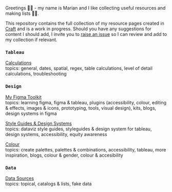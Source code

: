 Greetings 👋🏼 - my name is Marian and I like collecting useful resources and making lists 📑🤓.

This repository contains the full collection of my resource pages created in [Craft](https://www.craft.do/) and is a work in progress. Should you have any suggestions for content I should add, I invite you to [raise an issue](https://github.com/meerens/dataviz-design-resources/issues/new) so I can review and add to my collection if relevant.

### `Tableau`

[Calculations](https://www.craft.do/s/jKXJLUwCmkImd2)
<br> topics: general, dates, spatial, regex, table calculations, level of detail calculations, troubleshooting

### `Design`

[My Figma Toolkit](https://www.craft.do/s/hFAdcKkSmy4cI2)
<br> topics: learning figma, figma & tableau, plugins (accessibility, colour, editing & effects, images & icons, prototyping, tools, visual design), kits, blogs, design systems in figma

[Style Guides & Design Systems](https://www.craft.do/s/W5HqQGfJMIecko)
<br> topics: dataviz style guides, styleguides & design system for tableau, design systems, accessibility, equity awareness

[Colour](https://www.craft.do/s/N4cO1cw2Zbio32)
<br> topics: create palettes, palettes & combinations, accessibility, tableau, more inspiration, blogs, colour & gender, colour & accesibility

### `Data`

[Data Sources](https://www.craft.do/s/VEG2AoReVFdC4E)
<br> topics: topical, catalogs & lists, fake data
